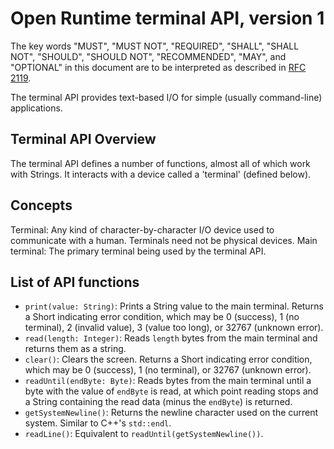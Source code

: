 Open Runtime terminal API, version 1
====================================
The key words "MUST", "MUST NOT", "REQUIRED", "SHALL", "SHALL NOT", "SHOULD", "SHOULD NOT", "RECOMMENDED", "MAY", and "OPTIONAL" in this document are to be interpreted as described in [RFC 2119](http://www.ietf.org/rfc/rfc2119.txt).

The terminal API provides text-based I/O for simple (usually command-line) applications.

Terminal API Overview
---------------------

The terminal API defines a number of functions, almost all of which work with Strings. It interacts with a device called a 'terminal' (defined below).

Concepts
--------

Terminal: Any kind of character-by-character I/O device used to communicate with a human. Terminals need not be physical devices.
Main terminal: The primary terminal being used by the terminal API.

List of API functions
---------------------

 * `print(value: String)`: Prints a String value to the main terminal. Returns a Short indicating error condition, which may be 0 (success), 1 (no terminal), 2 (invalid value), 3 (value too long), or 32767 (unknown error).
 * `read(length: Integer)`: Reads `length` bytes from the main terminal and returns them as a string.
 * `clear()`: Clears the screen. Returns a Short indicating error condition, which may be 0 (success), 1 (no terminal), or 32767 (unknown error).
 * `readUntil(endByte: Byte)`: Reads bytes from the main terminal until a byte with the value of `endByte` is read, at which point reading stops and a String containing the read data (minus the `endByte`) is returned.
 * `getSystemNewline()`: Returns the newline character used on the current system. Similar to C++'s `std::endl`.
 * `readLine()`: Equivalent to `readUntil(getSystemNewline())`.
